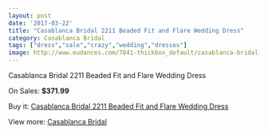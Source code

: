 ```yaml
---
layout: post
date: '2017-03-22'
title: "Casablanca Bridal 2211 Beaded Fit and Flare Wedding Dress"
category: Casablanca Bridal
tags: ["dress","sale","crazy","wedding","dresses"]
image: http://www.eudances.com/7841-thickbox_default/casablanca-bridal-2211-beaded-fit-and-flare-wedding-dress.jpg
---
```

Casablanca Bridal 2211 Beaded Fit and Flare Wedding Dress

On Sales: **$371.99**
<a href="https://www.eudances.com/en/casablanca-bridal/2763-casablanca-bridal-2211-beaded-fit-and-flare-wedding-dress.html"><amp-img layout="responsive" width="600" height="600" src="//www.eudances.com/7841-thickbox_default/casablanca-bridal-2211-beaded-fit-and-flare-wedding-dress.jpg" alt="Casablanca Bridal 2211 Beaded Fit and Flare Wedding Dress 0" /></a>
<a href="https://www.eudances.com/en/casablanca-bridal/2763-casablanca-bridal-2211-beaded-fit-and-flare-wedding-dress.html"><amp-img layout="responsive" width="600" height="600" src="//www.eudances.com/7844-thickbox_default/casablanca-bridal-2211-beaded-fit-and-flare-wedding-dress.jpg" alt="Casablanca Bridal 2211 Beaded Fit and Flare Wedding Dress 1" /></a>
<a href="https://www.eudances.com/en/casablanca-bridal/2763-casablanca-bridal-2211-beaded-fit-and-flare-wedding-dress.html"><amp-img layout="responsive" width="600" height="600" src="//www.eudances.com/7843-thickbox_default/casablanca-bridal-2211-beaded-fit-and-flare-wedding-dress.jpg" alt="Casablanca Bridal 2211 Beaded Fit and Flare Wedding Dress 2" /></a>
<a href="https://www.eudances.com/en/casablanca-bridal/2763-casablanca-bridal-2211-beaded-fit-and-flare-wedding-dress.html"><amp-img layout="responsive" width="600" height="600" src="//www.eudances.com/7842-thickbox_default/casablanca-bridal-2211-beaded-fit-and-flare-wedding-dress.jpg" alt="Casablanca Bridal 2211 Beaded Fit and Flare Wedding Dress 3" /></a>

Buy it: [Casablanca Bridal 2211 Beaded Fit and Flare Wedding Dress](https://www.eudances.com/en/casablanca-bridal/2763-casablanca-bridal-2211-beaded-fit-and-flare-wedding-dress.html "Casablanca Bridal 2211 Beaded Fit and Flare Wedding Dress")

View more: [Casablanca Bridal](https://www.eudances.com/en/4-casablanca-bridal "Casablanca Bridal")